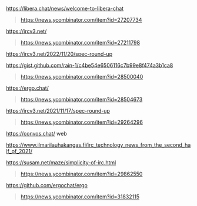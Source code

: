 https://libera.chat/news/welcome-to-libera-chat
> https://news.ycombinator.com/item?id=27207734

https://ircv3.net/
> https://news.ycombinator.com/item?id=27211798

https://ircv3.net/2022/11/20/spec-round-up

https://gist.github.com/rain-1/c4be54e6506116c7b99e8f474a3b1ca8
> https://news.ycombinator.com/item?id=28500040

https://ergo.chat/
> https://news.ycombinator.com/item?id=28504673

https://ircv3.net/2021/11/17/spec-round-up
> https://news.ycombinator.com/item?id=29264296

https://convos.chat/ web

https://www.ilmarilauhakangas.fi/irc_technology_news_from_the_second_half_of_2021/

https://susam.net/maze/simplicity-of-irc.html
> https://news.ycombinator.com/item?id=29862550

https://github.com/ergochat/ergo
> https://news.ycombinator.com/item?id=31832115


